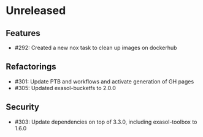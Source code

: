 # Unreleased

## Features

 - #292: Created a new nox task to clean up images on dockerhub

## Refactorings

 - #301: Update PTB and workflows and activate generation of GH pages
 - #305: Updated exasol-bucketfs to 2.0.0

## Security

 - #303: Update dependencies on top of 3.3.0, including exasol-toolbox to 1.6.0
